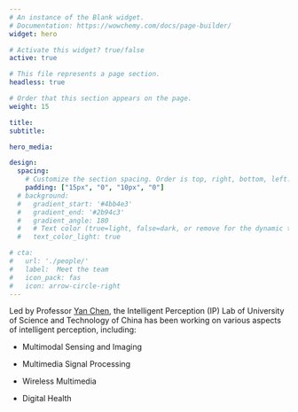 ```yaml
---
# An instance of the Blank widget.
# Documentation: https://wowchemy.com/docs/page-builder/
widget: hero

# Activate this widget? true/false
active: true

# This file represents a page section.
headless: true

# Order that this section appears on the page.
weight: 15

title:  
subtitle: 

hero_media: 

design:
  spacing:
    # Customize the section spacing. Order is top, right, bottom, left.
    padding: ["15px", "0", "10px", "0"]
  # background:
  #   gradient_start: '#4bb4e3'
  #   gradient_end: '#2b94c3'
  #   gradient_angle: 180
  #   # Text color (true=light, false=dark, or remove for the dynamic theme color).
  #   text_color_light: true

# cta:
#   url: './people/'
#   label:  Meet the team
#   icon_pack: fas
#   icon: arrow-circle-right
---
```


Led by Professor [Yan Chen](../author/yan-chen), the Intelligent Perception (IP) Lab of University of Science and Technology of China has been working on various aspects of intelligent perception, including:

- Multimodal Sensing and Imaging

- Multimedia Signal Processing

- Wireless Multimedia

- Digital Health